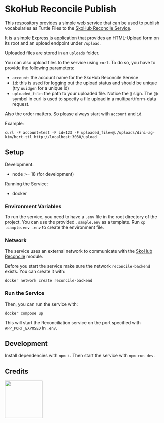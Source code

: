 # SkoHub Reconcile Publish

This respository provides a simple web service that can be used to publish vocabularies as Turtle Files to the [SkoHub Reconcile Service](https://github.com/skohub-io/skohub-reconcile).

It is a simple Express.js application that provides an HTML-Upload form on its root and an upload endpoint under `/upload`.

Uploaded files are stored in an `uploads` folder.

You can also upload files to the service using `curl`.
To do so, you have to provide the following parameters:

- `account`: the account name for the SkoHub Reconcile Service
- `id`: this is used for logging out the upload status and should be unique (try `uuidgen` for a unique id)
- `uploaded_file`: the path to your uploaded file. Notice the `@` sign. The @ symbol in curl is used to specify a file upload in a multipart/form-data request.

Also the order matters. 
So please always start with `account` and `id`.

Example:

    curl -F account=test -F id=123 -F uploaded_file=@./uploads/dini-ag-kim/hcrt.ttl http://localhost:3030/upload

## Setup

Development:
  - node >= 18 (for development)

Running the Service:
- docker

### Environment Variables

To run the service, you need to have a `.env` file in the root directory of the project.
You can use the provided `.sample.env` as a template.
Run `cp .sample.env .env` to create the environment file.

### Network

The service uses an external network to communicate with the [SkoHub Reconcile](https://github.com/skohub-io/skohub-reconcile) module.

Before you start the service make sure the network `reconcile-backend` exists.
You can create it with:

    docker network create reconcile-backend

### Run the Service


Then, you can run the service with:

    docker compose up

This will start the Reconciliation service on the port specified with `APP_PORT_EXPOSED` in `.env`. 

## Development

Install dependencies with `npm i`.
Then start the service with `npm run dev`.

## Credits

<a target="_blank" href="https://www.hbz-nrw.de"><img src="https://raw.githubusercontent.com/skohub-io/skohub.io/main/img/logo-hbz-color.svg" width="120px"></a>
